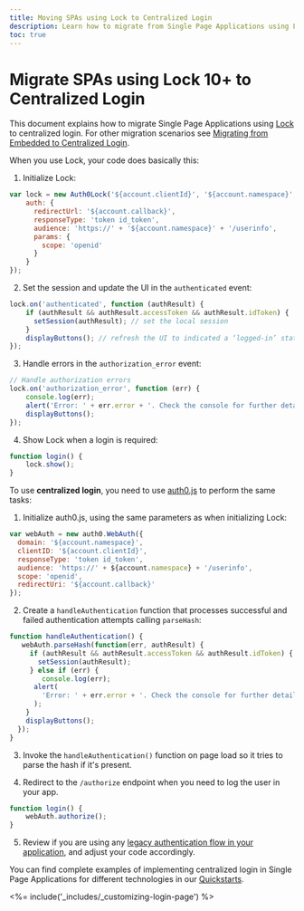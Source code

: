 ```yaml
---
title: Moving SPAs using Lock to Centralized Login 
description: Learn how to migrate from Single Page Applications using Lock to Centralized Login
toc: true
---
```


# Migrate SPAs using Lock 10+ to Centralized Login

This document explains how to migrate Single Page Applications using [Lock](/libraries/lock) to centralized login. For other migration scenarios see [Migrating from Embedded to Centralized Login](/guides/login/migration-embedded-centralized).

When you use Lock, your code does basically this:

1. Initialize Lock:

```js
var lock = new Auth0Lock('${account.clientId}', '${account.namespace}', {
    auth: {
      redirectUrl: '${account.callback}',
      responseType: 'token id_token',
      audience: 'https://' + '${account.namespace}' + '/userinfo',
      params: {
        scope: 'openid'
      }
    }
});
```

2. Set the session and update the UI in the `authenticated` event:
 
```js
lock.on('authenticated', function (authResult) {
    if (authResult && authResult.accessToken && authResult.idToken) {
      setSession(authResult); // set the local session
    }
    displayButtons(); // refresh the UI to indicated a ‘logged-in’ state.
});
```

3. Handle errors in the `authorization_error` event:

```js
// Handle authorization errors
lock.on('authorization_error', function (err) {
    console.log(err);
    alert('Error: ' + err.error + '. Check the console for further details.');
    displayButtons();
});
```

4. Show Lock when a login is required:
```js
function login() {
    lock.show();
}
```

To use **centralized login**, you need to use [auth0.js](/libraries/auth0js) to perform the same tasks:

1. Initialize auth0.js, using the same parameters as when initializing Lock:

```js
var webAuth = new auth0.WebAuth({
  domain: '${account.namespace}',
  clientID: '${account.clientId}',
  responseType: 'token id_token',
  audience: 'https://' + ${account.namespace} + '/userinfo',
  scope: 'openid',
  redirectUri: '${account.callback}'
});
```

2. Create a `handleAuthentication` function that processes successful and failed authentication attempts calling `parseHash`:

```js
function handleAuthentication() {
   webAuth.parseHash(function(err, authResult) {
     if (authResult && authResult.accessToken && authResult.idToken) {
       setSession(authResult);
     } else if (err) {
        console.log(err);
      alert(
        'Error: ' + err.error + '. Check the console for further details.'
      );
    }
    displayButtons();
  });
}
```

3. Invoke the `handleAuthentication()` function on page load so it tries to parse the hash if it's present.

4. Redirect to the `/authorize` endpoint when you need to log the user in your app.

```js
function login() {
    webAuth.authorize();
}
```

5. Review if you are using any [legacy authentication flow in your application](libraries/lock/v11/migration-legacy-flows), and adjust your code accordingly.

You can find complete examples of implementing centralized login in Single Page Applications for different technologies in our [Quickstarts](/quickstart/spa).

<%= include('_includes/_customizing-login-page') %>
